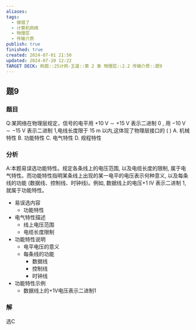 ```yaml
---
aliases: 
tags:
  - 做错了
  - 计算机网络
  - 物理层
  - 传输介质
publish: true
finished: true
created: 2024-07-01 21:50
updated: 2024-07-20 12:22
TARGET DECK: 刷题::25计网-王道::第 2 章 物理层::2.2 传输介质::题9
---
```


## 题9
### 题目
Q:某网络在物理层规定，信号的电平用 $+ {10}\mathrm{\;V} \sim   + {15}\mathrm{\;V}$ 表示二进制 0 , 用 $- {10}\mathrm{\;V} \sim   - {15}\mathrm{\;V}$ 表示二进制 1,电线长度限于 ${15}\mathrm{\;m}$ 以内,这体现了物理层接口的 ( )
A. 机械特性 B. 功能特性 C. 电气特性 D. 规程特性
### 分析
A:本题易误选功能特性。规定各条线上的电压范围, 以及电缆长度的限制, 属于电气特性。而功能特性指明某条线上出现的某一电平的电压表示何种意义, 以及每条线的功能 (数据线、控制线、时钟线)。例如, 数据线上的电压+1 IV 表示二进制 1, 就属于功能特性。
- 易误选内容
  - 功能特性
- 电气特性描述
  - 线上电压范围
  - 电缆长度限制
- 功能特性说明
  - 电平电压的意义
  - 每条线的功能
    - 数据线
    - 控制线
    - 时钟线
- 功能特性示例
  - 数据线上的+1V电压表示二进制1
### 解
选C
